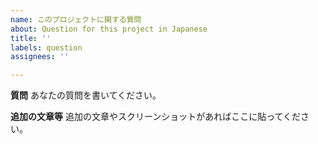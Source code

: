 ```yaml
---
name: このプロジェクトに関する質問
about: Question for this project in Japanese
title: ''
labels: question
assignees: ''

---
```


**質問**
あなたの質問を書いてください。

**追加の文章等**
追加の文章やスクリーンショットがあればここに貼ってください。
